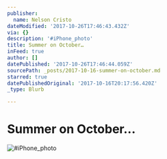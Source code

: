 ```yaml
---
publisher:
  name: Nelson Cristo
dateModified: '2017-10-26T17:46:43.432Z'
via: {}
description: '#iPhone_photo'
title: Summer on October…
inFeed: true
author: []
datePublished: '2017-10-26T17:46:44.059Z'
sourcePath: _posts/2017-10-16-summer-on-october.md
starred: true
datePublishedOriginal: '2017-10-16T20:17:56.420Z'
_type: Blurb

---
```

# Summer on October...
![#iPhone_photo](https://the-grid-user-content.s3-us-west-2.amazonaws.com/f25978e2-7b0a-4e1e-995b-10dede3d0e6a.jpg)